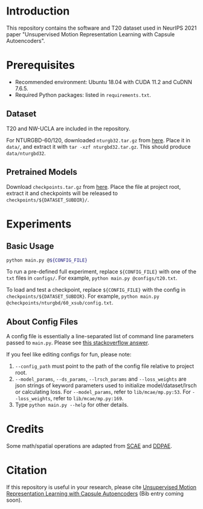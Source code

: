 # Introduction
This repository contains the software and T20 dataset used in NeurIPS 2021 paper 
"Unsupervised Motion Representation Learning with Capsule Autoencoders".

# Prerequisites

- Recommended environment: Ubuntu 18.04 with CUDA 11.2 and CuDNN 7.6.5.
- Required Python packages: listed in `requirements.txt`.

## Dataset

T20 and NW-UCLA are included in the repository.

For NTURGBD-60/120, downloaded `nturgb32.tar.gz` from [here](https://drive.google.com/drive/folders/1pxnsW3ocn_6PngB134crznFAzV1Gw2rq?usp=sharing).
Place it in `data/`, and extract it with `tar -xzf nturgbd32.tar.gz`.
This should produce `data/nturgbd32`.

## Pretrained Models

Download `checkpoints.tar.gz` from [here](https://drive.google.com/drive/folders/1pxnsW3ocn_6PngB134crznFAzV1Gw2rq?usp=sharing).
Place the file at project root, extract it and checkpoints will be released to `checkpoints/${DATASET_SUBDIR}/`.

# Experiments

## Basic Usage

```bash
python main.py @${CONFIG_FILE}
```

To run a pre-defined full experiment, replace `${CONFIG_FILE}` with one of the 
`txt` files in `configs/`. For example, `python main.py @configs/t20.txt`.

To load and test a checkpoint, replace `${CONFIG_FILE}` with the config in 
`checkpoints/${DATASET_SUBDIR}`. For example,
`python main.py @checkpoints/nturgbd/60_xsub/config.txt`.

## About Config Files

A config file is essentially a line-separated list of command line parameters 
passed to `main.py`. Please see 
[this stackoverflow answer](https://stackoverflow.com/a/48651121).

If you feel like editing configs for fun, please note:

1. `--config_path` must point to the path of the config file relative to project
root. 
2. `--model_params`, `--ds_params`, `--lrsch_params` and `--loss_weights` are 
json strings of keyword parameters used to initialize model/dataset/lrsch or 
calculating loss. For `--model_params`, refer to `lib/mcae/mp.py:53`. For `--loss_weights`, 
refer to `lib/mcae/mp.py:169`. 
3. Type `python main.py --help` for other details.

# Credits

Some math/spatial operations are adapted from 
[SCAE](https://github.com/akosiorek/stacked_capsule_autoencoders) and 
[DDPAE](https://github.com/jthsieh/DDPAE-video-prediction).

# Citation

If this repository is useful in your research, please cite 
[Unsupervised Motion Representation Learning with Capsule Autoencoders]()
(Bib entry coming soon).

